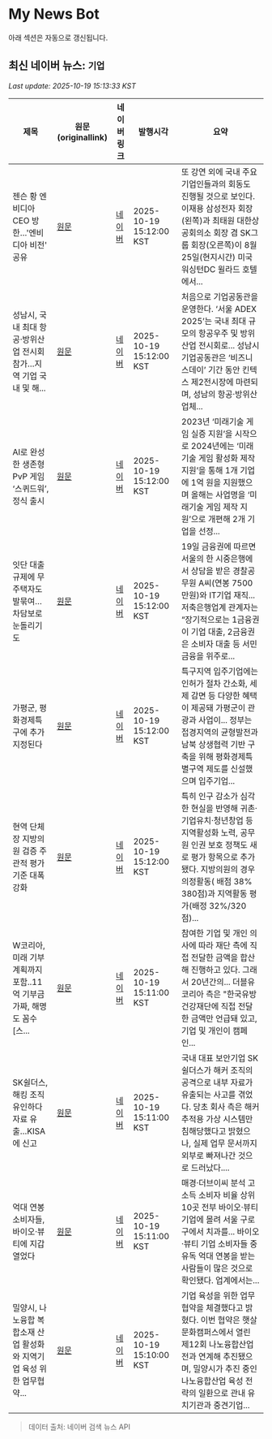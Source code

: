 # My News Bot

아래 섹션은 자동으로 갱신됩니다.

<!-- NEWS:START -->
## 최신 네이버 뉴스: `기업`
_Last update: 2025-10-19 15:13:33 KST_

| 제목 | 원문(originallink) | 네이버 링크 | 발행시각 | 요약 |
|---|---|---|---|---|
| 젠슨 황 엔비디아 CEO 방한…'엔비디아 비전' 공유 | [원문](https://www.cstimes.com/news/articleView.html?idxno=672589) | [네이버](https://www.cstimes.com/news/articleView.html?idxno=672589) | 2025-10-19 15:12:00 KST | 또 강연 외에 국내 주요 기업인들과의 회동도 진행될 것으로 보인다. 이재용 삼성전자 회장(왼쪽)과 최태원 대한상공회의소 회장 겸 SK그룹 회장(오른쪽)이 8월 25일(현지시간) 미국 워싱턴DC 윌라드 호텔에서... |
| 성남시, 국내 최대 항공·방위산업 전시회 참가…지역 기업 국내 및 해... | [원문](https://www.kgnews.co.kr/news/article.html?no=869414) | [네이버](https://www.kgnews.co.kr/news/article.html?no=869414) | 2025-10-19 15:12:00 KST | 처음으로 기업공동관을 운영한다. ‘서울 ADEX 2025’는 국내 최대 규모의 항공우주 및 방위산업 전시회로... 성남시 기업공동관은 ‘비즈니스데이’ 기간 동안 킨텍스 제2전시장에 마련되며, 성남의 항공·방위산업체... |
| AI로 완성한 생존형 PvP 게임 ‘스퀴드워’, 정식 출시 | [원문](https://www.kgnews.co.kr/news/article.html?no=869593) | [네이버](https://www.kgnews.co.kr/news/article.html?no=869593) | 2025-10-19 15:12:00 KST | 2023년 ‘미래기술 게임 실증 지원’을 시작으로 2024년에는 ‘미래기술 게임 활성화 제작지원’을 통해 1개 기업에 1억 원을 지원했으며 올해는 사업명을 ‘미래기술 게임 제작 지원’으로 개편해 2개 기업을 선정... |
| 잇단 대출 규제에 무주택자도 발묶여…차담보로 눈돌리기도 | [원문](http://www.segyebiz.com/newsView/20251019507164?OutUrl=naver) | [네이버](http://www.segyebiz.com/newsView/20251019507164?OutUrl=naver) | 2025-10-19 15:12:00 KST | 19일 금융권에 따르면 서울의 한 시중은행에서 상담을 받은 경찰공무원 A씨(연봉 7500만원)와 IT기업 재직... 저축은행업계 관계자는 “장기적으로는 1금융권이 기업 대출, 2금융권은 소비자 대출 등 서민금융을 위주로... |
| 가평군, 평화경제특구에 추가 지정된다 | [원문](https://www.kgnews.co.kr/news/article.html?no=869401) | [네이버](https://www.kgnews.co.kr/news/article.html?no=869401) | 2025-10-19 15:12:00 KST | 특구지역 입주기업에는 인허가 절차 간소화, 세제 감면 등 다양한 혜택이 제공돼 가평군이 관광과 사업이... 정부는 접경지역의 균형발전과 남북 상생협력 기반 구축을 위해 평화경제특별구역 제도를 신설했으며 입주기업... |
| 현역 단체장 지방의원 검증 주관적 평가 기준 대폭 강화 | [원문](http://www.jeollailbo.com/news/articleView.html?idxno=781213) | [네이버](http://www.jeollailbo.com/news/articleView.html?idxno=781213) | 2025-10-19 15:12:00 KST | 특히 인구 감소가 심각한 현실을 반영해 귀촌·기업유치·청년창업 등 지역활성화 노력, 공무원 인권 보호 정책도 새로 평가 항목으로 추가됐다. 지방의원의 경우 의정활동( 배점 38% 380점)과 지역활동 평가(배정 32%/320점)... |
| W코리아, 미래 기부 계획까지 포함..11억 기부금 가짜, 해명도 꼼수 [스... | [원문](https://www.starnewskorea.com/star/2025/10/19/2025101913414989009) | [네이버](https://m.entertain.naver.com/article/108/0003376112) | 2025-10-19 15:11:00 KST | 참여한 기업 및 개인 의사에 따라 재단 측에 직접 전달한 금액을 합산해 진행하고 있다. 그래서 20년간의... 더블유 코리아 측은 "한국유방건강재단에 직접 전달한 금액만 언급돼 있고, 기업 및 개인이 캠페인... |
| SK쉴더스, 해킹 조직 유인하다 자료 유출…KISA에 신고 | [원문](https://www.newsis.com/view/NISX20251019_0003368112) | [네이버](https://n.news.naver.com/mnews/article/003/0013543491?sid=105) | 2025-10-19 15:11:00 KST | 국내 대표 보안기업 SK쉴더스가 해커 조직의 공격으로 내부 자료가 유출되는 사고를 겪었다. 당초 회사 측은 해커 추적용 가상 시스템만 침해당했다고 밝혔으나, 실제 업무 문서까지 외부로 빠져나간 것으로 드러났다.... |
| 억대 연봉 소비자들, 바이오·뷰티에 지갑 열었다 | [원문](https://www.mk.co.kr/article/11445266) | [네이버](https://n.news.naver.com/mnews/article/009/0005575182?sid=101) | 2025-10-19 15:11:00 KST | 매경·더브이씨 분석 고소득 소비자 비율 상위 10곳 전부 바이오·뷰티 기업에 몰려 서울 구로구에서 치과를... 바이오·뷰티 기업 소비자들 중 유독 억대 연봉을 받는 사람들이 많은 것으로 확인됐다. 업계에서는... |
| 밀양시, 나노융합 복합소재 산업 활성화와 지역기업 육성 위한 업무협약... | [원문](https://www.newsgn.com/news/articleView.html?idxno=510476) | [네이버](https://www.newsgn.com/news/articleView.html?idxno=510476) | 2025-10-19 15:10:00 KST | 기업 육성을 위한 업무협약을 체결했다고 밝혔다. 이번 협약은 햇살문화캠퍼스에서 열린 제12회 나노융합산업전과 연계해 추진됐으며, 밀양시가 추진 중인 나노융합산업 육성 전략의 일환으로 관내 유치기관과 중견기업... |

> 데이터 출처: 네이버 검색 뉴스 API
<!-- NEWS:END -->
